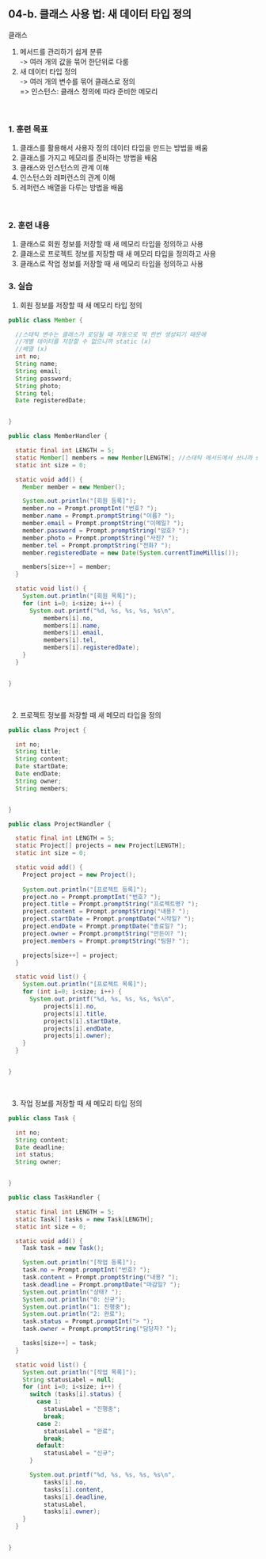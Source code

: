 ## **04-b. 클래스 사용 법: 새 데이터 타입 정의**<br>
클래스
1. 메서드를 관리하기 쉽게 분류<br>
  -> 여러 개의 값을 묶어 한단위로 다룸
2. 새 데이터 타입 정의<br>
  -> 여러 개의 변수를 묶어 클래스로 정의<br>
  => 인스턴스: 클래스 정의에 따라 준비한 메모리<br>

<br>

### **1. 훈련 목표**<br>
1. 클래스를 활용해서 사용자 정의 데이터 타입을 만드는 방법을 배움<br>
2. 클래스를 가지고 메모리를 준비하는 방법을 배움<br>
3. 클래스와 인스턴스의 관계 이해<br>
4. 인스턴스와 레퍼런스의 관계 이해<br>
5. 레퍼런스 배열을 다루는 방법을 배움<br>

<br>

### **2. 훈련 내용**<br>
1. 클래스로 회원 정보를 저장할 때 새 메모리 타입을 정의하고 사용<br>
2. 클래스로 프로젝트 정보를 저장할 때 새 메모리 타입을 정의하고 사용<br>
3. 클래스로 작업 정보를 저장할 때 새 메모리 타입을 정의하고 사용<br>

### **3. 실습**<br>
1. 회원 정보를 저장할 때 새 메모리 타입 정의<br>
```java
public class Member {

  //스태틱 변수는 클래스가 로딩될 때 자동으로 딱 한번 생성되기 때문에
  //개별 데이터를 저장할 수 없으니까 static (x)
  //배열 (x)
  int no;
  String name;
  String email;
  String password;
  String photo;
  String tel;
  Date registeredDate;


}
```
```java
public class MemberHandler {

  static final int LENGTH = 5;
  static Member[] members = new Member[LENGTH]; //스태틱 메서드에서 쓰니까 static
  static int size = 0;

  static void add() {
    Member member = new Member();

    System.out.println("[회원 등록]");
    member.no = Prompt.promptInt("번호? ");
    member.name = Prompt.promptString("이름? ");
    member.email = Prompt.promptString("이메일? ");
    member.password = Prompt.promptString("암호? ");
    member.photo = Prompt.promptString("사진? ");
    member.tel = Prompt.promptString("전화? ");
    member.registeredDate = new Date(System.currentTimeMillis());

    members[size++] = member;
  }

  static void list() {
    System.out.println("[회원 목록]");
    for (int i=0; i<size; i++) {
      System.out.printf("%d, %s, %s, %s, %s\n",
          members[i].no,
          members[i].name,
          members[i].email,
          members[i].tel,
          members[i].registeredDate);
    }
  }


}
```

<br>

2. 프로젝트 정보를 저장할 때 새 메모리 타입을 정의<br>
```java
public class Project {

  int no;
  String title;
  String content;
  Date startDate;
  Date endDate;
  String owner;
  String members;


}
```
```java
public class ProjectHandler {

  static final int LENGTH = 5;
  static Project[] projects = new Project[LENGTH];
  static int size = 0;

  static void add() {
    Project project = new Project();
    
    System.out.println("[프로젝트 등록]");
    project.no = Prompt.promptInt("번호? ");
    project.title = Prompt.promptString("프로젝트명? ");
    project.content = Prompt.promptString("내용? ");
    project.startDate = Prompt.promptDate("시작일? ");
    project.endDate = Prompt.promptDate("종료일? ");
    project.owner = Prompt.promptString("만든이? ");
    project.members = Prompt.promptString("팀원? ");

    projects[size++] = project;
  }

  static void list() {
    System.out.println("[프로젝트 목록]");
    for (int i=0; i<size; i++) {
      System.out.printf("%d, %s, %s, %s, %s\n",
          projects[i].no,
          projects[i].title,
          projects[i].startDate,
          projects[i].endDate,
          projects[i].owner);
    }
  }


}
```

<br>

3. 작업 정보를 저장할 때 새 메모리 타입 정의<br>
```java
public class Task {

  int no;
  String content;
  Date deadline;
  int status;
  String owner;


}
```
```java
public class TaskHandler {

  static final int LENGTH = 5;
  static Task[] tasks = new Task[LENGTH];
  static int size = 0;

  static void add() {
    Task task = new Task();

    System.out.println("[작업 등록]");
    task.no = Prompt.promptInt("번호? ");
    task.content = Prompt.promptString("내용? ");
    task.deadline = Prompt.promptDate("마감일? ");
    System.out.println("상태? ");
    System.out.println("0: 신규");
    System.out.println("1: 진행중");
    System.out.println("2: 완료");
    task.status = Prompt.promptInt("> ");
    task.owner = Prompt.promptString("담당자? ");

    tasks[size++] = task;
  }

  static void list() {
    System.out.println("[작업 목록]");
    String statusLabel = null;
    for (int i=0; i<size; i++) {
      switch (tasks[i].status) {
        case 1:
          statusLabel = "진행중";
          break;
        case 2:
          statusLabel = "완료";
          break;
        default:
          statusLabel = "신규";
      }

      System.out.printf("%d, %s, %s, %s, %s\n",
          tasks[i].no,
          tasks[i].content,
          tasks[i].deadline,
          statusLabel,
          tasks[i].owner);
    }
  }


}
```